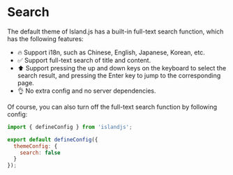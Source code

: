 # Search

The default theme of Island.js has a built-in full-text search function, which has the following features:

- 🔥 Support i18n, such as Chinese, English, Japanese, Korean, etc.
- ✅ Support full-text search of title and content.
- ⬆️ Support pressing the up and down keys on the keyboard to select the search result, and pressing the Enter key to jump to the corresponding page.
- 👌 No extra config and no server dependencies.

Of course, you can also turn off the full-text search function by following config:

```js
import { defineConfig } from 'islandjs';

export default defineConfig({
  themeConfig: {
    search: false
  }
});
```
